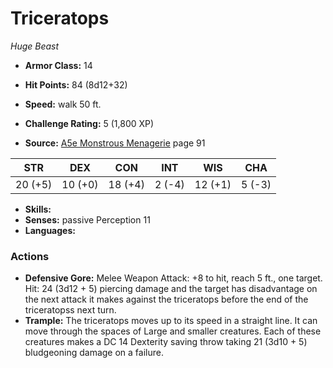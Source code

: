 # Triceratops

*Huge* *Beast*

- **Armor Class:** 14
- **Hit Points:** 84 (8d12+32)
- **Speed:** walk 50 ft.

- **Challenge Rating:** 5 (1,800 XP)
- **Source:** [A5e Monstrous Menagerie](https://enpublishingrpg.com/products/level-up-monstrous-menagerie-a5e) page 91

| STR | DEX | CON | INT | WIS | CHA |
| --- | --- | --- | --- | --- | --- |
| 20 (+5) | 10 (+0) | 18 (+4) | 2 (-4) | 12 (+1) | 5 (-3) |

- **Skills:** 
- **Senses:** passive Perception 11
- **Languages:** 

### Actions

- **Defensive Gore:** Melee Weapon Attack: +8 to hit, reach 5 ft., one target. Hit: 24 (3d12 + 5) piercing damage  and the target has disadvantage on the next attack it makes against the triceratops before the end of the triceratopss next turn.
- **Trample:** The triceratops moves up to its speed in a straight line. It can move through the spaces of Large and smaller creatures. Each of these creatures makes a DC 14 Dexterity saving throw  taking 21 (3d10 + 5) bludgeoning damage on a failure.


